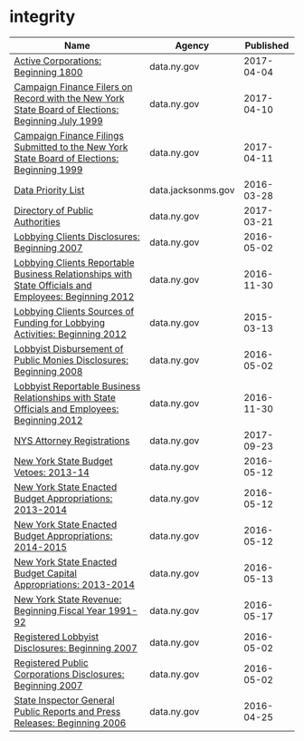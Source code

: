 # integrity

Name | Agency | Published
---- | ---- | ---------
[Active Corporations: Beginning 1800](../datasets/n9v6-gdp6.md) | data.ny.gov | 2017-04-04
[Campaign Finance Filers on Record with the New York State Board of Elections: Beginning July 1999](../datasets/p9kb-7ijk.md) | data.ny.gov | 2017-04-10
[Campaign Finance Filings Submitted to the New York State Board of Elections: Beginning 1999](../datasets/55r5-jny4.md) | data.ny.gov | 2017-04-11
[Data Priority List](../datasets/yjnx-i3j5.md) | data.jacksonms.gov | 2016-03-28
[Directory of Public Authorities](../datasets/4vym-q77x.md) | data.ny.gov | 2017-03-21
[Lobbying Clients Disclosures: Beginning 2007](../datasets/8bmh-tuz3.md) | data.ny.gov | 2016-05-02
[Lobbying Clients Reportable Business Relationships with State Officials and Employees: Beginning 2012](../datasets/238s-kr2h.md) | data.ny.gov | 2016-11-30
[Lobbying Clients Sources of Funding for Lobbying Activities: Beginning 2012](../datasets/m8it-6x3c.md) | data.ny.gov | 2015-03-13
[Lobbyist Disbursement of Public Monies Disclosures: Beginning 2008](../datasets/scx8-uayk.md) | data.ny.gov | 2016-05-02
[Lobbyist Reportable Business Relationships with State Officials and Employees: Beginning 2012](../datasets/jtad-7m6s.md) | data.ny.gov | 2016-11-30
[NYS Attorney Registrations](../datasets/eqw2-r5nb.md) | data.ny.gov | 2017-09-23
[New York State Budget Vetoes: 2013-14](../datasets/674u-sjky.md) | data.ny.gov | 2016-05-12
[New York State Enacted Budget Appropriations: 2013-2014](../datasets/wbuv-35mw.md) | data.ny.gov | 2016-05-12
[New York State Enacted Budget Appropriations: 2014-2015](../datasets/rkm7-fnc2.md) | data.ny.gov | 2016-05-12
[New York State Enacted Budget Capital Appropriations: 2013-2014](../datasets/tc88-gm5r.md) | data.ny.gov | 2016-05-13
[New York State Revenue: Beginning Fiscal Year 1991-92](../datasets/eda3-in2f.md) | data.ny.gov | 2016-05-17
[Registered Lobbyist Disclosures: Beginning 2007](../datasets/djsm-9cw7.md) | data.ny.gov | 2016-05-02
[Registered Public Corporations Disclosures: Beginning 2007](../datasets/kn2d-a3m3.md) | data.ny.gov | 2016-05-02
[State Inspector General Public Reports and Press Releases: Beginning 2006](../datasets/ptx6-hh79.md) | data.ny.gov | 2016-04-25

